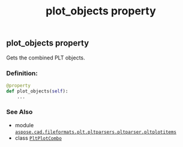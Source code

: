 ﻿---
title: plot_objects property
second_title: Aspose.CAD for Python via .NET API References
description: 
type: docs
weight: 30
url: /python-net/aspose.cad.fileformats.plt.pltparsers.pltparser.pltplotitems/pltplotcombo/plot_objects/
is_root: false
---

## plot_objects property


Gets the combined PLT objects.
### Definition:
```python
@property
def plot_objects(self):
    ...
```

### See Also
* module [`aspose.cad.fileformats.plt.pltparsers.pltparser.pltplotitems`](../../)
* class [`PltPlotCombo`](/cad/python-net/aspose.cad.fileformats.plt.pltparsers.pltparser.pltplotitems/pltplotcombo)
